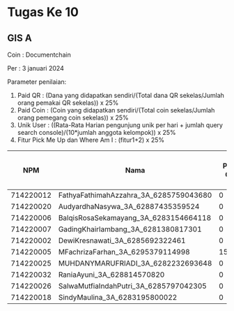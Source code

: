 # Tugas Ke 10

## GIS A
Coin : Documentchain

Per : 3 januari 2024

Parameter penilaian:
1. Paid QR : (Dana yang didapatkan sendiri/(Total dana QR sekelas/Jumlah orang pemakai QR sekelas))  x  25%
2. Paid Coin : (Coin yang didapatkan sendiri/(Total coin sekelas/Jumlah orang pemegang coin sekelas))  x  25%
3. Unik User : ((Rata-Rata Harian pengunjung unik per hari + jumlah query search console)/(10*jumlah anggota kelompok)) x 25%
4. Fitur Pick Me Up dan Where Am I : (fitur1+2) x 25%


| NPM | Nama | Paid QR | Paid Coin | Unik User / Hari | CSS Mobile Friendly | Fitur Where Am I | Fitur Pick Me Up | 
|----------|----------|----------|----------|----------|----------|----------|----------|
| 714220012 | FathyaFathimahAzzahra_3A_6285759043680   | 0 | 0 | - | - | - | 0 |
| 714220020 | AudyardhaNasywa_3A_62887435359524   | 0 | 0 | - | - | - | 0 |
| 714220006 | BalqisRosaSekamayang_3A_6283154664118   | 0 | 0 | - | - | - | 0 |
| 714220007 | GadingKhairlambang_3A_6281380817301   | 0 | 0 | - | - | - | 0 |
| 714220002 | DewiKresnawati_3A_6285692322461   | 0 | 0 | - | - | - | 0 |
| 714220005 | MFachrizaFarhan_3A_6295379114998   | 15005 | 0 | - | - | - | 0 |
| 714220025 | MUHDANYMARUFRIADI_3A_6282232693648   | 0 | 0 | - | - | - | 0 |
| 714220032 | RaniaAyuni_3A_628814570820   | 0 | 0 | - | - | - | 0 |
| 714220026 | SalwaMutfiaIndahPutri_3A_6285797042305   | 0 | 0 | - | - | - | 0 |
| 714220018 | SindyMaulina_3A_6283195800022   | 0 | 0 | - | - | - | 0 |
